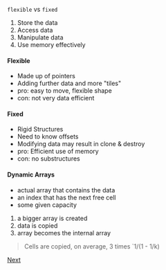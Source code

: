 `flexible` vs `fixed`

1. Store the data
2. Access data
3. Manipulate data
4. Use memory effectively


#### Flexible
- Made up of pointers
- Adding further data and more "tiles"
- pro: easy to move, flexible shape
- con: not very data efficient

#### Fixed
- Rigid Structures
- Need to know offsets
- Modifying data may result in clone & destroy
- pro: Efficient use of memory
- con: no substructures


#### Dynamic Arrays
- actual array that contains the data
- an index that has the next free cell
- some given capacity

1. a bigger array is created
2. data is copied
3. array becomes the internal array

> Cells are copied, on average, 3 times
> `1/(1 - 1/k)



[Next](<Algorithms, Correctness and Efficiency (COMP5180)/2. BST>)